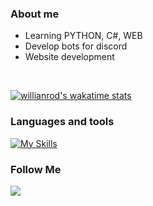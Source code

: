 ### About me
* Learning PYTHON, C#, WEB
* Develop bots for discord
* Website development

<br>

[![willianrod's wakatime stats](https://github-readme-stats.vercel.app/api/wakatime?username=TheFrenk&theme=tokyonight&hide=delphi,ini,other,toml,json,text,c,properties,objective-c)](https://github.com/anuraghazra/github-readme-stats)

### Languages and tools

[![My Skills](https://skillicons.dev/icons?i=cs,py,html,css,vscode)](https://skillicons.dev)




### Follow Me
<a href="https://discord.gg/tw4sjC97wP"><img src="https://img.shields.io/badge/Discord-7289DA?style=for-the-badge&logo=discord&logoColor=white"></a>
